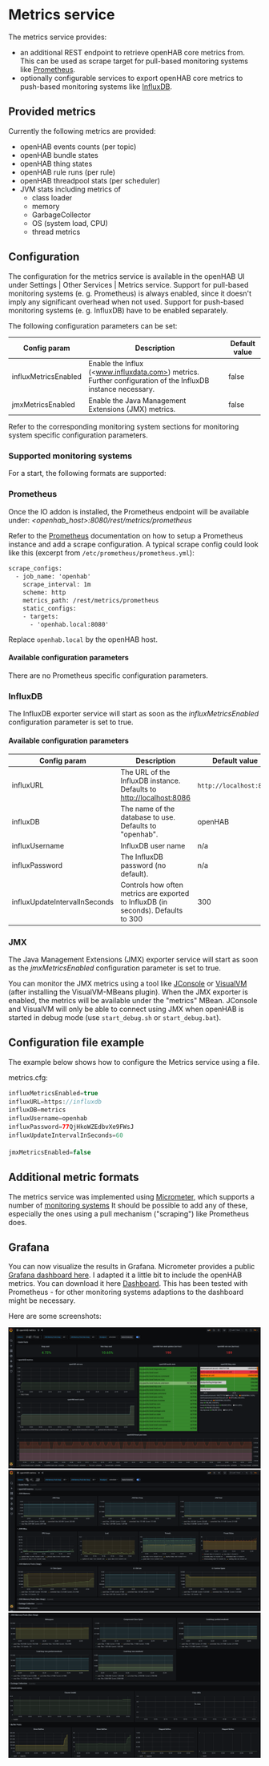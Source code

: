 # Metrics service

The metrics service provides:

- an additional REST endpoint to retrieve openHAB core metrics from. This can be used as scrape target for pull-based monitoring systems like [Prometheus](https://prometheus.io/).
- optionally configurable services to export openHAB core metrics to push-based monitoring systems like [InfluxDB](https://www.influxdata.com/).

## Provided metrics

Currently the following metrics are provided:

- openHAB events counts (per topic)
- openHAB bundle states
- openHAB thing states
- openHAB rule runs (per rule)
- openHAB threadpool stats (per scheduler)
- JVM stats including metrics of
  - class loader
  - memory
  - GarbageCollector
  - OS (system load, CPU)
  - thread metrics

## Configuration

The configuration for the metrics service is available in the openHAB UI under Settings | Other Services | Metrics service.
Support for pull-based monitoring systems (e. g. Prometheus) is always enabled, since it doesn't imply any significant overhead when not used.
Support for push-based monitoring systems (e. g. InfluxDB) have to be enabled separately.

The following configuration parameters can be set:

| Config param         | Description                                                                                               | Default value |
|----------------------|-----------------------------------------------------------------------------------------------------------|---------------|
| influxMetricsEnabled | Enable the Influx (<www.influxdata.com>) metrics. Further configuration of the InfluxDB instance necessary. | false         |
| jmxMetricsEnabled    | Enable the Java Management Extensions (JMX) metrics.                                                      | false         |

Refer to the corresponding monitoring system sections for monitoring system specific configuration parameters.

### Supported monitoring systems

For a start, the following formats are supported:

### Prometheus

Once the IO addon is installed, the Prometheus endpoint will be available under:
_<openhab_host>:8080/rest/metrics/prometheus_

Refer to the [Prometheus](https://prometheus.io/) documentation on how to setup a Prometheus instance and add a scrape configuration. A typical scrape config could look like this (excerpt from `/etc/prometheus/prometheus.yml`):

````shell
scrape_configs:
  - job_name: 'openhab'
    scrape_interval: 1m
    scheme: http
    metrics_path: /rest/metrics/prometheus
    static_configs:
    - targets:
      - 'openhab.local:8080'
````

Replace `openhab.local` by the openHAB host.

#### Available configuration parameters

There are no Prometheus specific configuration parameters.

### InfluxDB

The InfluxDB exporter service will start as soon as the _influxMetricsEnabled_ configuration parameter is set to true.

#### Available configuration parameters

| Config param                  | Description                                                                       | Default value         |
|-------------------------------|-----------------------------------------------------------------------------------|-----------------------|
| influxURL                     | The URL of the InfluxDB instance. Defaults to <http://localhost:8086>               | `http://localhost:8086` |
| influxDB                      | The name of the database to use. Defaults to "openhab".                           | openHAB               |
| influxUsername                | InfluxDB user name                                                                | n/a                   |
| influxPassword                | The InfluxDB password (no default).                                               | n/a                   |
| influxUpdateIntervalInSeconds | Controls how often metrics are exported to InfluxDB (in seconds). Defaults to 300 | 300                   |

### JMX

The Java Management Extensions (JMX) exporter service will start as soon as the _jmxMetricsEnabled_ configuration parameter is set to true.

You can monitor the JMX metrics using a tool like [JConsole](https://docs.oracle.com/en/java/javase/21/management/using-jconsole.html) or [VisualVM](https://visualvm.github.io/) (after installing the VisualVM-MBeans plugin).
When the JMX exporter is enabled, the metrics will be available under the "metrics" MBean.
JConsole and VisualVM will only be able to connect using JMX when openHAB is started in debug mode (use `start_debug.sh` or `start_debug.bat`).

## Configuration file example

The example below shows how to configure the Metrics service using a file.

metrics.cfg:

```java
influxMetricsEnabled=true
influxURL=https://influxdb
influxDB=metrics
influxUsername=openhab
influxPassword=77QjHkoWZEdbvXe9FWsJ
influxUpdateIntervalInSeconds=60

jmxMetricsEnabled=false
```

## Additional metric formats

The metrics service was implemented using [Micrometer](https://micrometer.io), which supports a number of [monitoring systems](https://micrometer.io/docs)
It should be possible to add any of these, especially the ones using a pull mechanism ("scraping") like Prometheus does.

## Grafana

You can now visualize the results in Grafana. Micrometer provides a public [Grafana dashboard here](https://grafana.com/grafana/dashboards/4701).
I adapted it a little bit to include the openHAB metrics.
You can download it here [Dashboard](./doc/dashboard.json).
This has been tested with Prometheus - for other monitoring systems adaptions to the dashboard might be necessary.

Here are some screenshots:

![Grafana (1)](doc/grafana-1.png)
![Grafana (2)](doc/grafana-2.png)
![Grafana (3)](doc/grafana-3.png)
